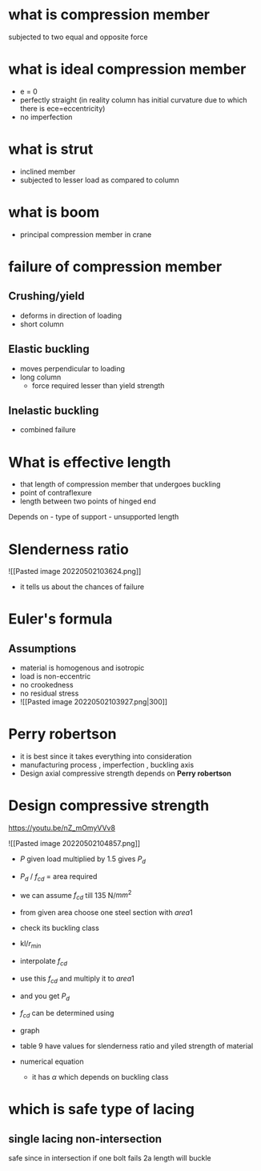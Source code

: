 # what is compression member
subjected to two equal and opposite force

# what is ideal compression member
- e = 0
- perfectly straight (in reality column has initial curvature due to which there is ece=eccentricity)
- no imperfection

# what is strut
- inclined member
- subjected to lesser load as compared to column


# what is boom
- principal compression member in crane

# failure of compression member
## Crushing/yield
- deforms in direction of loading
- short column
## Elastic buckling
- moves perpendicular to loading
- long column 
	- force required lesser than yield strength
## Inelastic buckling
- combined failure

# What is effective length
- that length of compression member that undergoes buckling
- point of contraflexure
- length between two points of hinged end

Depends on
	- type of support
	- unsupported length
# Slenderness ratio
![[Pasted image 20220502103624.png]]
- it tells us about the chances of failure

# Euler's formula
## Assumptions
- material is homogenous and isotropic 
- load is non-eccentric
- no crookedness
- no residual stress
- ![[Pasted image 20220502103927.png|300]]

# Perry robertson
- it is best since it takes everything into consideration 
- manufacturing process , imperfection , buckling axis
- Design axial compressive strength depends on **Perry robertson**

# Design compressive strength
https://youtu.be/nZ_mOmyVVv8


![[Pasted image 20220502104857.png]]
- $P$ given load multiplied by 1.5 gives $P_d$
- $P_d$ / $f_{cd}$   = area required
- we can assume $f_{cd}$ till 135 N/$mm^2$ 
 
- from given area choose one steel section with $area1$
- check its buckling class
- kl/$r_{min}$ 
- interpolate  $f_{cd}$
- use this $f_{cd}$ and multiply it to $area1$ 
- and you get $P_d$
- $f_{cd}$ can be determined using
- graph 
- table 9 have values for slenderness ratio and yiled strength of material
- numerical equation
	- it has $\alpha$ which depends on buckling class

# which is safe type of lacing
## single lacing non-intersection
safe since in intersection if one bolt fails 2a length will buckle
